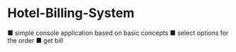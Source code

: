 # Hotel-Billing-System
■ simple console application based on basic concepts
■ select options for the order
■ get bill

